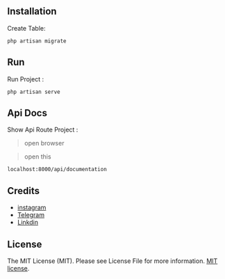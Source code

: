 ## Installation
Create Table:
```
php artisan migrate
```

## Run
Run Project :
```
php artisan serve
```

## Api Docs 
Show Api Route Project : 

> open browser

> open this 
```
localhost:8000/api/documentation
```

## Credits 
- [instagram](https://www.instagram.com/_aliaslanii?igsh=MTdtdTc1M3QwMnl0bQ%3D%3D&utm_source=qr)
- [Telegram](https://t.me/aliaslanii17)
- [Linkdin](https://www.linkedin.com/in/ali-aslani-39352b248?utm_source=share&utm_campaign=share_via&utm_content=profile&utm_medium=ios_app)


## License

The MIT License (MIT). Please see License File for more information. [MIT license](https://opensource.org/licenses/MIT).
